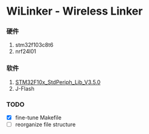 WiLinker - Wireless Linker
==========================

### 硬件
1. stm32f103c8t6
2. nrf24l01

### 软件
1. [STM32F10x_StdPeriph_Lib_V3.5.0](https://www.stmcu.org.cn/document/detail/index/id-213160)
2. J-Flash

### TODO
- [x] fine-tune Makefile
- [ ] reorganize file structure
